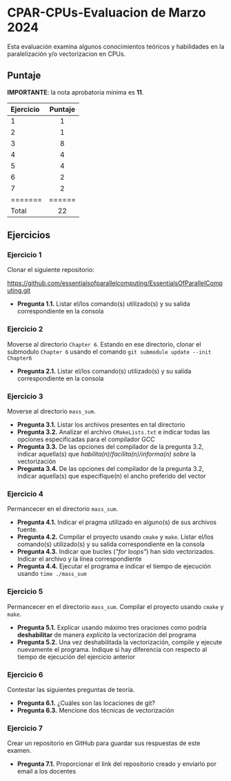 # CPAR-CPUs-Evaluacion de Marzo 2024

Esta evaluación examina algunos conocimientos teóricos y habilidades en la paralelización y/o vectorizacion en CPUs.

## Puntaje

**IMPORTANTE**: la nota aprobatoria mínima es **11**.

| Ejercicio | Puntaje  |
|:-------|:--------:|
| 1       | 1 |
| 2       | 1 |
| 3       | 8 |
| 4       | 4 |
| 5       | 4 |
| 6       | 2 |
| 7       | 2 |
| ======= |======  |
| Total   | 22 |

## Ejercicios

### Ejercicio 1
Clonar el siguiente repositorio:

https://github.com/essentialsofparallelcomputing/EssentialsOfParallelComputing.git

- **Pregunta 1.1.** Listar el/los comando(s) utilizado(s) y su salida correspondiente en la consola

### Ejercicio 2

Moverse al directorio `Chapter 6`. Estando en ese directorio, clonar el submodulo `Chapter 6` usando el comando `git submodule update --init Chapter6`

- **Pregunta 2.1.** Listar el/los comando(s) utilizado(s) y su salida correspondiente en la consola

### Ejercicio 3
Moverse al directorio `mass_sum`. 

- **Pregunta 3.1.** Listar los archivos presentes en tal directorio
- **Pregunta 3.2.** Analizar el archivo `CMakeLists.txt` e indicar todas las opciones especificadas para el compilador GCC
- **Pregunta 3.3.** De las opciones del compilador de la pregunta 3.2, indicar aquella(s) que _habilita(n)_/_facilita(n)_/_informa(n) sobre_ la vectorización
- **Pregunta 3.4.** De las opciones del compilador de la pregunta 3.2, indicar aquella(s) que especifique(n) el ancho preferido del vector


### Ejercicio 4
Permancecer en el directorio `mass_sum`. 

- **Pregunta 4.1.** Indicar el pragma utilizado en alguno(s) de sus archivos fuente. 
- **Pregunta 4.2.** Compilar el proyecto usando `cmake` y `make`.  Listar el/los comando(s) utilizado(s) y su salida correspondiente en la consola
- **Pregunta 4.3.** Indicar que bucles (_"for loops"_) han sido vectorizados. Indicar el archivo y la línea correspondiente
- **Pregunta 4.4.** Ejecutar el programa e indicar el tiempo de ejecución usando `time ./mass_sum`

### Ejercicio 5
Permancecer en el directorio `mass_sum`. Compilar el proyecto usando `cmake` y `make`.

- **Pregunta 5.1.** Explicar usando máximo tres oraciones como podría **deshabilitar** de manera _explícita_ la vectorización del programa
- **Pregunta 5.2.** Una vez deshabilitada la vectorización, compile y ejecute nuevamente el programa. Indique si hay diferencia con respecto al tiempo de ejecución del ejercicio anterior

### Ejercicio 6
Contestar las siguientes preguntas de teoría.

- **Pregunta 6.1.** ¿Cuáles son las locaciones de git?
- **Pregunta 6.3.** Mencione dos técnicas de vectorización

### Ejercicio 7
Crear un repositorio en GitHub para guardar sus respuestas de este examen.

- **Pregunta 7.1.** Proporcionar el link del repositorio creado y enviarlo por email a los docentes
